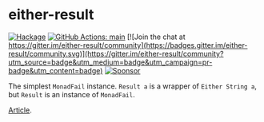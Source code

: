# either-result

[![Hackage](https://img.shields.io/badge/Hackage-5D4F85?logo=haskell)](http://hackage.haskell.org/package/either-result) [![GitHub Actions: main](https://github.com/kakkun61/either-result/workflows/main/badge.svg)](https://github.com/kakkun61/either-result/actions?query=workflow%3Amain) [![Join the chat at https://gitter.im/either-result/community](https://badges.gitter.im/either-result/community.svg)](https://gitter.im/either-result/community?utm_source=badge&utm_medium=badge&utm_campaign=pr-badge&utm_content=badge) [![Sponsor](https://img.shields.io/badge/Sponsor-%E2%9D%A4-red?logo=GitHub)](https://github.com/sponsors/kakkun61)

The simplest `MonadFail` instance. `Result a` is a wrapper of `Either String a`, but `Result` is an instance of `MonadFail`.

[Article](https://dev.to/kakkun61/the-simplest-monadfail-instance-2i4e).
